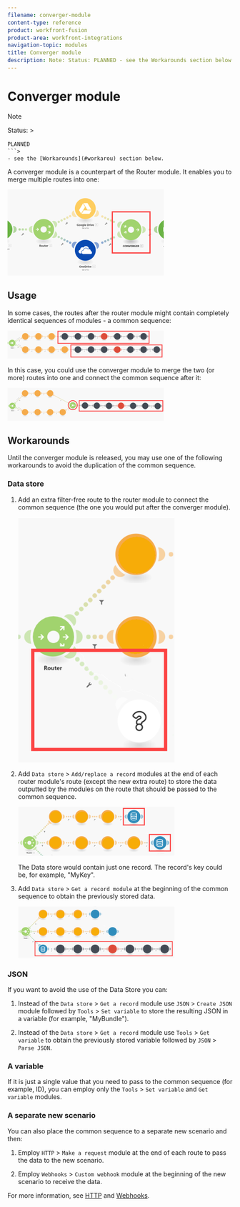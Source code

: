 ```yaml
---
filename: converger-module
content-type: reference
product: workfront-fusion
product-area: workfront-integrations
navigation-topic: modules
title: Converger module
description: Note: Status: PLANNED - see the Workarounds section below.
---
```


# Converger module

>[!NOTE]
>
>Status: >
>```>
>PLANNED
>```>
>- see the [Workarounds](#workarou) section below.

A converger module is a counterpart of the Router module. It enables you to merge multiple routes into one:

![](assets/converger-example-350x193.png) 

<!--
later replace with a full scenario like in original Alloy article
-->

## Usage

In some cases, the routes after the router module might contain completely identical sequences of modules - a common sequence:

![](assets/converger-common-sequence-350x63.png)

In this case, you could use the converger module to merge the two (or more) routes into one and connect the common sequence after it:

![](assets/converger-merge-routes-350x74.png)

## Workarounds

Until the converger module is released, you may use one of the following workarounds to avoid the duplication of the common sequence.

### Data store

1. Add an extra filter-free route to the router module to connect the common sequence (the one you would put after the converger module).

   ![](assets/converger-data-store-add-filter-free-route-350x549.png)

1. Add `Data store` > `Add/replace a record` modules at the end of each router module's route (except the new extra route) to store the data outputted by the modules on the route that should be passed to the common sequence.

   ![](assets/converger-data-store-addreplacearecord-350x110.png)

   The Data store would contain just one record. The record's key could be, for example, "MyKey".

1. Add `Data store` > `Get a record module` at the beginning of the common sequence to obtain the previously stored data.

   ![](assets/converger-data-store-getarecordmodule-350x116.png)

### JSON

If you want to avoid the use of the Data Store you can:

1. Instead of the `Data store` > `Get a record` module use `JSON` > `Create JSON` module followed by `Tools` > `Set variable` to store the resulting JSON in a variable (for example, "MyBundle").

1. Instead of the `Data store` > `Get a record` module use `Tools` > `Get variable` to obtain the previously stored variable followed by `JSON` > `Parse JSON`.

### A variable

If it is just a single value that you need to pass to the common sequence (for example, ID), you can employ only the `Tools` > `Set variable` and `Get variable` modules.

### A separate new scenario

You can also place the common sequence to a separate new scenario and then:

1. Employ `HTTP` > `Make a request` module at the end of each route to pass the data to the new scenario.

1. Employ `Webhooks` > `Custom webhook` module at the beginning of the new scenario to receive the data.

For more information, see [HTTP](http-modules.md) and [Webhooks](../../workfront-fusion/apps-and-their-modules/webhooks-updated.md).
